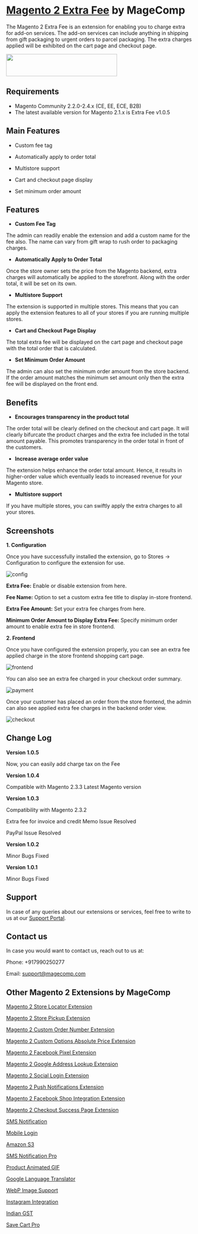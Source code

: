 # [Magento 2 Extra Fee](https://magecomp.com/magento-2-extra-fee.html) by MageComp

The Magento 2 Extra Fee is an extension for enabling you to charge extra for add-on services. The add-on services can include anything in shipping from gift packaging to urgent orders to parcel packaging. The extra charges applied will be exhibited on the cart page and checkout page. 

<a href="https://magecomp.com/magento-2-extra-fee.html"><img width="300" height="60" src="https://cm.magefan.com/mf_webp/png/media/wysiwyg/DOWNLOAD_NOW.webp"></a>


## Requirements
* Magento Community 2.2.0-2.4.x (CE, EE, ECE, B2B)
* The latest available version for Magento 2.1.x is Extra Fee v1.0.5 


## Main Features

* Custom fee tag

* Automatically apply to order total

* Multistore support

* Cart and checkout page display

* Set minimum order amount


## Features

* **Custom Fee Tag**

The admin can readily enable the extension and add a custom name for the fee also. The name can vary from gift wrap to rush order to packaging charges. 

* **Automatically Apply to Order Total**

Once the store owner sets the price from the Magento backend, extra charges will automatically be applied to the storefront. Along with the order total, it will be set on its own. 

* **Multistore Support**

The extension is supported in multiple stores. This means that you can apply the extension features to all of your stores if you are running multiple stores. 

* **Cart and Checkout Page Display**

The total extra fee will be displayed on the cart page and checkout page with the total order that is calculated.

* **Set Minimum Order Amount**

The admin can also set the minimum order amount from the store backend. If the order amount matches the minimum set amount only then the extra fee will be displayed on the front end.

## Benefits

* **Encourages transparency in the product total**

The order total will be clearly defined on the checkout and cart page. It will clearly bifurcate the product charges and the extra fee included in the total amount payable. This promotes transparency in the order total in front of the customers. 

* **Increase average order value**

The extension helps enhance the order total amount. Hence, it results in higher-order value which eventually leads to increased revenue for your Magento store.

* **Multistore support**

If you have multiple stores, you can swiftly apply the extra charges to all your stores.

## Screenshots

**1. Configuration**

Once you have successfully installed the extension, go to Stores -> Configuration to configure the extension for use.

![config](https://user-images.githubusercontent.com/8856845/148198405-12a42b69-5c0d-49e7-b613-883e820f7db3.png)


**Extra Fee:** Enable or disable extension from here.

**Fee Name:** Option to set a custom extra fee title to display in-store frontend.

**Extra Fee Amount:** Set your extra fee charges from here.

**Minimum Order Amount to Display Extra Fee:** Specify minimum order amount to enable extra fee in store frontend.

**2. Frontend**

Once you have configured the extension properly, you can see an extra fee applied charge in the store frontend shopping cart page.

![frontend](https://user-images.githubusercontent.com/8856845/148198647-2c54f516-7b45-453b-96ca-72a16bc27482.png)

You can also see an extra fee charged in your checkout order summary.

![payment](https://user-images.githubusercontent.com/8856845/148198837-64fe8eec-3091-49e8-847f-f6f3138a8795.png)

Once your customer has placed an order from the store frontend, the admin can also see applied extra fee charges in the backend order view.

![checkout](https://user-images.githubusercontent.com/8856845/148199007-f8e252a0-c4ff-452d-9b6d-834f8f8a5adc.png)

## Change Log

**Version 1.0.5**

Now, you can easily add charge tax on the Fee

**Version 1.0.4**

Compatible with Magento 2.3.3 Latest Magento version

**Version 1.0.3**

Compatibility with Magento 2.3.2

Extra fee for invoice and credit Memo Issue Resolved

PayPal Issue Resolved

**Version 1.0.2**

Minor Bugs Fixed

**Version 1.0.1**

Minor Bugs Fixed

## Support

In case of any queries about our extensions or services, feel free to write to us at our [Support Portal](https://magecomp.com/support/).

## Contact us

In case you would want to contact us, reach out to us at:

Phone: +917990250277

Email: [support@magecomp.com](mailto:support@magecomp.com)

## Other Magento 2 Extensions by MageComp

[Magento 2 Store Locator Extension](https://magecomp.com/magento-2-store-locator.html)

[Magento 2 Store Pickup Extension](https://magecomp.com/magento-2-store-pickup.html)

[Magento 2 Custom Order Number Extension](https://magecomp.com/magento-2-custom-order-number.html)

[Magento 2 Custom Options Absolute Price Extension](https://magecomp.com/magento-2-custom-options-absolute-price.html)

[Magento 2 Facebook Pixel Extension](https://magecomp.com/magento-2-facebook-pixel.html)

[Magento 2 Google Address Lookup Extension](https://magecomp.com/magento-2-google-address-lookup.html)

[Magento 2 Social Login Extension](https://magecomp.com/magento-2-social-login.html)

[Magento 2 Push Notifications Extension](https://magecomp.com/magento-2-push-notifications.html)

[Magento 2 Facebook Shop Integration Extension](https://magecomp.com/magento-2-facebook-shop-integration.html)

[Magento 2 Checkout Success Page Extension](https://magecomp.com/magento-2-checkout-success-page.html)

[SMS Notification](https://marketplace.magento.com/magecomp-module-sms.html)

[Mobile Login](https://marketplace.magento.com/magecomp-module-mobilelogin.html)

[Amazon S3](https://marketplace.magento.com/magecomp-magento-2-amazon-s3.html)

[SMS Notification Pro](https://marketplace.magento.com/magecomp-magento-2-sms-notification-pro.html)

[Product Animated GIF](https://marketplace.magento.com/magecomp-magento-2-product-animated-gif.html)

[Google Language Translator](https://marketplace.magento.com/magecomp-module-googlelangtranslator.html)

[WebP Image Support](https://marketplace.magento.com/magecomp-magento-2-webp-image-support.html)

[Instagram Integration](https://marketplace.magento.com/magecomp-magento-2-instagram-integration.html)

[Indian GST](https://marketplace.magento.com/magecomp-module-gstcharge.html)

[Save Cart Pro](https://marketplace.magento.com/magecomp-module-savecartpro.html)
